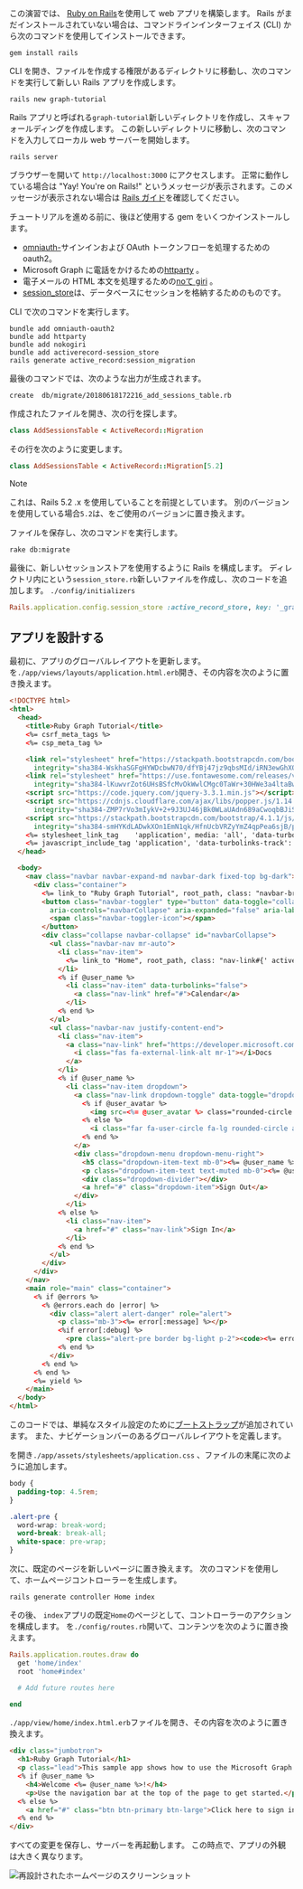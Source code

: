 <!-- markdownlint-disable MD002 MD041 -->

この演習では、 [Ruby on Rails](https://rubyonrails.org/)を使用して web アプリを構築します。 Rails がまだインストールされていない場合は、コマンドラインインターフェイス (CLI) から次のコマンドを使用してインストールできます。

```Shell
gem install rails
```

CLI を開き、ファイルを作成する権限があるディレクトリに移動し、次のコマンドを実行して新しい Rails アプリを作成します。

```Shell
rails new graph-tutorial
```

Rails アプリと呼ばれる`graph-tutorial`新しいディレクトリを作成し、スキャフォールディングを作成します。 この新しいディレクトリに移動し、次のコマンドを入力してローカル web サーバーを開始します。

```Shell
rails server
```

ブラウザーを開いて `http://localhost:3000` にアクセスします。 正常に動作している場合は "Yay! You're on Rails!" というメッセージが表示されます。このメッセージが表示されない場合は [Rails ガイド](https://railsguides.jp/getting_started.html)を確認してください。

チュートリアルを進める前に、後ほど使用する gem をいくつかインストールします。

- [omniauth-](https://github.com/omniauth/omniauth-oauth2)サインインおよび OAuth トークンフローを処理するための oauth2。
- Microsoft Graph に電話をかけるための[httparty](https://github.com/jnunemaker/httparty) 。
- 電子メールの HTML 本文を処理するための[noて giri](https://github.com/sparklemotion/nokogiri) 。
- [session_store](https://github.com/rails/activerecord-session_store)は、データベースにセッションを格納するためのものです。

CLI で次のコマンドを実行します。

```Shell
bundle add omniauth-oauth2
bundle add httparty
bundle add nokogiri
bundle add activerecord-session_store
rails generate active_record:session_migration
```

最後のコマンドでは、次のような出力が生成されます。

```Shell
create  db/migrate/20180618172216_add_sessions_table.rb
```

作成されたファイルを開き、次の行を探します。

```ruby
class AddSessionsTable < ActiveRecord::Migration
```

その行を次のように変更します。

```ruby
class AddSessionsTable < ActiveRecord::Migration[5.2]
```

> [!NOTE]
> これは、Rails 5.2 .x を使用していることを前提としています。 別のバージョンを使用している場合`5.2`は、をご使用のバージョンに置き換えます。

ファイルを保存し、次のコマンドを実行します。

```Shell
rake db:migrate
```

最後に、新しいセッションストアを使用するように Rails を構成します。 ディレクトリ内にという`session_store.rb`新しいファイルを作成し、次のコードを追加します。 `./config/initializers`

```ruby
Rails.application.config.session_store :active_record_store, key: '_graph_app_session'
```

## <a name="design-the-app"></a>アプリを設計する

最初に、アプリのグローバルレイアウトを更新します。 を`./app/views/layouts/application.html.erb`開き、その内容を次のように置き換えます。

```html
<!DOCTYPE html>
<html>
  <head>
    <title>Ruby Graph Tutorial</title>
    <%= csrf_meta_tags %>
    <%= csp_meta_tag %>

    <link rel="stylesheet" href="https://stackpath.bootstrapcdn.com/bootstrap/4.1.1/css/bootstrap.min.css"
      integrity="sha384-WskhaSGFgHYWDcbwN70/dfYBj47jz9qbsMId/iRN3ewGhXQFZCSftd1LZCfmhktB" crossorigin="anonymous">
    <link rel="stylesheet" href="https://use.fontawesome.com/releases/v5.1.0/css/all.css"
      integrity="sha384-lKuwvrZot6UHsBSfcMvOkWwlCMgc0TaWr+30HWe3a4ltaBwTZhyTEggF5tJv8tbt" crossorigin="anonymous">
    <script src="https://code.jquery.com/jquery-3.3.1.min.js"></script>
    <script src="https://cdnjs.cloudflare.com/ajax/libs/popper.js/1.14.3/umd/popper.min.js"
      integrity="sha384-ZMP7rVo3mIykV+2+9J3UJ46jBk0WLaUAdn689aCwoqbBJiSnjAK/l8WvCWPIPm49" crossorigin="anonymous"></script>
    <script src="https://stackpath.bootstrapcdn.com/bootstrap/4.1.1/js/bootstrap.min.js"
      integrity="sha384-smHYKdLADwkXOn1EmN1qk/HfnUcbVRZyYmZ4qpPea6sjB/pTJ0euyQp0Mk8ck+5T" crossorigin="anonymous"></script>
    <%= stylesheet_link_tag    'application', media: 'all', 'data-turbolinks-track': 'reload' %>
    <%= javascript_include_tag 'application', 'data-turbolinks-track': 'reload' %>
  </head>

  <body>
    <nav class="navbar navbar-expand-md navbar-dark fixed-top bg-dark">
      <div class="container">
        <%= link_to "Ruby Graph Tutorial", root_path, class: "navbar-brand" %>
        <button class="navbar-toggler" type="button" data-toggle="collapse" data-target="#navbarCollapse"
          aria-controls="navbarCollapse" aria-expanded="false" aria-label="Toggle navigation">
          <span class="navbar-toggler-icon"></span>
        </button>
        <div class="collapse navbar-collapse" id="navbarCollapse">
          <ul class="navbar-nav mr-auto">
            <li class="nav-item">
              <%= link_to "Home", root_path, class: "nav-link#{' active' if controller.controller_name == 'home'}" %>
            </li>
            <% if @user_name %>
              <li class="nav-item" data-turbolinks="false">
                <a class="nav-link" href="#">Calendar</a>
              </li>
            <% end %>
          </ul>
          <ul class="navbar-nav justify-content-end">
            <li class="nav-item">
              <a class="nav-link" href="https://developer.microsoft.com/graph/docs/concepts/overview" target="_blank">
                <i class="fas fa-external-link-alt mr-1"></i>Docs
              </a>
            </li>
            <% if @user_name %>
              <li class="nav-item dropdown">
                <a class="nav-link dropdown-toggle" data-toggle="dropdown" href="#" role="button" aria-haspopup="true" aria-expanded="false">
                  <% if @user_avatar %>
                    <img src=<%= @user_avatar %> class="rounded-circle align-self-center mr-2" style="width: 32px;">
                  <% else %>
                    <i class="far fa-user-circle fa-lg rounded-circle align-self-center mr-2" style="width: 32px;"></i>
                  <% end %>
                </a>
                <div class="dropdown-menu dropdown-menu-right">
                  <h5 class="dropdown-item-text mb-0"><%= @user_name %></h5>
                  <p class="dropdown-item-text text-muted mb-0"><%= @user_email %></p>
                  <div class="dropdown-divider"></div>
                  <a href="#" class="dropdown-item">Sign Out</a>
                </div>
              </li>
            <% else %>
              <li class="nav-item">
                <a href="#" class="nav-link">Sign In</a>
              </li>
            <% end %>
          </ul>
        </div>
      </div>
    </nav>
    <main role="main" class="container">
      <% if @errors %>
        <% @errors.each do |error| %>
          <div class="alert alert-danger" role="alert">
            <p class="mb-3"><%= error[:message] %></p>
            <%if error[:debug] %>
              <pre class="alert-pre border bg-light p-2"><code><%= error[:debug] %></code></pre>
            <% end %>
          </div>
        <% end %>
      <% end %>
      <%= yield %>
    </main>
  </body>
</html>
```

このコードでは、単純なスタイル設定[](https://fontawesome.com/)のために[ブートストラップ](http://getbootstrap.com/)が追加されています。 また、ナビゲーションバーのあるグローバルレイアウトを定義します。

を開き`./app/assets/stylesheets/application.css` 、ファイルの末尾に次のように追加します。

```css
body {
  padding-top: 4.5rem;
}

.alert-pre {
  word-wrap: break-word;
  word-break: break-all;
  white-space: pre-wrap;
}
```

次に、既定のページを新しいページに置き換えます。 次のコマンドを使用して、ホームページコントローラーを生成します。

```Shell
rails generate controller Home index
```

その後、 `index`アプリの既定`Home`のページとして、コントローラーのアクションを構成します。 を`./config/routes.rb`開いて、コンテンツを次のように置き換えます。

```ruby
Rails.application.routes.draw do
  get 'home/index'
  root 'home#index'

  # Add future routes here

end
```

`./app/view/home/index.html.erb`ファイルを開き、その内容を次のように置き換えます。

```html
<div class="jumbotron">
  <h1>Ruby Graph Tutorial</h1>
  <p class="lead">This sample app shows how to use the Microsoft Graph API to access Outlook and OneDrive data from Ruby</p>
  <% if @user_name %>
    <h4>Welcome <%= @user_name %>!</h4>
    <p>Use the navigation bar at the top of the page to get started.</p>
  <% else %>
    <a href="#" class="btn btn-primary btn-large">Click here to sign in</a>
  <% end %>
</div>
```

すべての変更を保存し、サーバーを再起動します。 この時点で、アプリの外観は大きく異なります。

![再設計されたホームページのスクリーンショット](./images/create-app-01.png)
